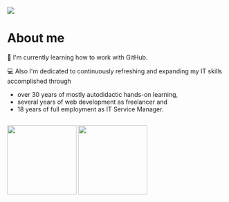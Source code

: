 ![](https://github-profile-summary-cards.vercel.app/api/cards/profile-details?username=mephi78&theme=moltack)
# About me



🦤 I'm currently learning how to work with GitHub.

💻 Also I'm dedicated to continuously refreshing and expanding my IT skills accomplished through
 - over 30 years of mostly autodidactic hands-on learning,
 - several years of web development as freelancer and
 - 18 years of full employment as IT Service Manager.

## 
<a href="https://roadmap.sh"><img src="https://roadmap.sh/card/wide/670c1bf1791f57dd60aa2577?variant=dark" height="160"></a> <img src="https://github-profile-summary-cards.vercel.app/api/cards/stats?username=mephi78&theme=moltack" height="160">
